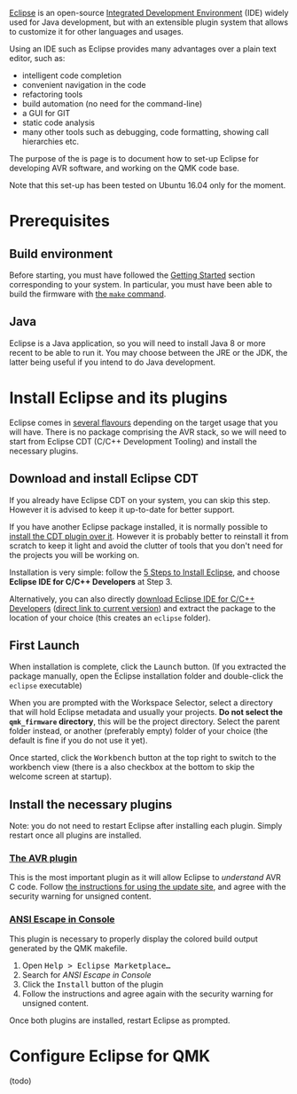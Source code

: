 [Eclipse](https://en.wikipedia.org/wiki/Eclipse_(software)) is an open-source [Integrated Development Environment](https://en.wikipedia.org/wiki/Integrated_development_environment) (IDE) widely used for Java development, but with an extensible plugin system that allows to customize it for other languages and usages.

Using an IDE such as Eclipse provides many advantages over a plain text editor, such as:
* intelligent code completion
* convenient navigation in the code
* refactoring tools
* build automation (no need for the command-line)
* a GUI for GIT
* static code analysis
* many other tools such as debugging, code formatting, showing call hierarchies etc.

The purpose of the is page is to document how to set-up Eclipse for developing AVR software, and working on the QMK code base.

Note that this set-up has been tested on Ubuntu 16.04 only for the moment.

# Prerequisites
## Build environment
Before starting, you must have followed the [Getting Started](../#getting-started) section corresponding to your system. In particular, you must have been able to build the firmware with [the `make` command](../#the-make-command).

## Java
Eclipse is a Java application, so you will need to install Java 8 or more recent to be able to run it. You may choose between the JRE or the JDK, the latter being useful if you intend to do Java development.

# Install Eclipse and its plugins
Eclipse comes in [several flavours](http://www.eclipse.org/downloads/eclipse-packages/) depending on the target usage that you will have. There is no package comprising the AVR stack, so we will need to start from Eclipse CDT (C/C++ Development Tooling) and install the necessary plugins.

## Download and install Eclipse CDT
If you already have Eclipse CDT on your system, you can skip this step. However it is advised to keep it up-to-date for better support.

If you have another Eclipse package installed, it is normally possible to [install the CDT plugin over it](https://eclipse.org/cdt/downloads.php). However it is probably better to reinstall it from scratch to keep it light and avoid the clutter of tools that you don't need for the projects you will be working on.

Installation is very simple: follow the [5 Steps to Install Eclipse](https://eclipse.org/downloads/eclipse-packages/?show_instructions=TRUE), and choose **Eclipse IDE for C/C++ Developers** at Step 3.

Alternatively, you can also directly [download Eclipse IDE for C/C++ Developers](http://www.eclipse.org/downloads/eclipse-packages/) ([direct link to current version](http://www.eclipse.org/downloads/packages/eclipse-ide-cc-developers/neonr)) and extract the package to the location of your choice (this creates an `eclipse` folder).

## First Launch
When installation is complete, click the <kbd>Launch</kbd> button. (If you extracted the package manually, open the Eclipse installation folder and double-click the `eclipse` executable)

When you are prompted with the Workspace Selector, select a directory that will hold Eclipse metadata and usually your projects. **Do not select the `qmk_firmware` directory**, this will be the project directory. Select the parent folder instead, or another (preferably empty) folder of your choice (the default is fine if you do not use it yet).

Once started, click the <kbd>Workbench</kbd> button at the top right to switch to the workbench view (there is a also checkbox at the bottom to skip the welcome screen at startup).

## Install the necessary plugins
Note: you do not need to restart Eclipse after installing each plugin. Simply restart once all plugins are installed.

### [The AVR plugin](http://avr-eclipse.sourceforge.net/)
This is the most important plugin as it will allow Eclipse to _understand_ AVR C code. Follow [the instructions for using the update site](http://avr-eclipse.sourceforge.net/wiki/index.php/Plugin_Download#Update_Site), and agree with the security warning for unsigned content.

### [ANSI Escape in Console](https://marketplace.eclipse.org/content/ansi-escape-console)
This plugin is necessary to properly display the colored build output generated by the QMK makefile.

1. Open <kbd><kbd>Help</kbd> > <kbd>Eclipse Marketplace…</kbd></kbd>
2. Search for _ANSI Escape in Console_
3. Click the <samp>Install</samp> button of the plugin
4. Follow the instructions and agree again with the security warning for unsigned content.

Once both plugins are installed, restart Eclipse as prompted.

# Configure Eclipse for QMK
(todo)